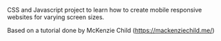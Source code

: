CSS and Javascript project to learn how to create mobile responsive websites for
varying screen sizes.

Based on a tutorial done by McKenzie Child (https://mackenziechild.me/)
